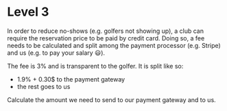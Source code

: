 # Level 3

In order to reduce no-shows (e.g. golfers not showing up), a club can require the reservation price to be paid by credit card. Doing so, a fee needs to be calculated and split among the payment processor (e.g. Stripe) and us (e.g. to pay your salary 😃).

The fee is 3% and is transparent to the golfer. It is split like so:

- 1.9% + 0.30\$ to the payment gateway
- the rest goes to us

Calculate the amount we need to send to our payment gateway and to us.
